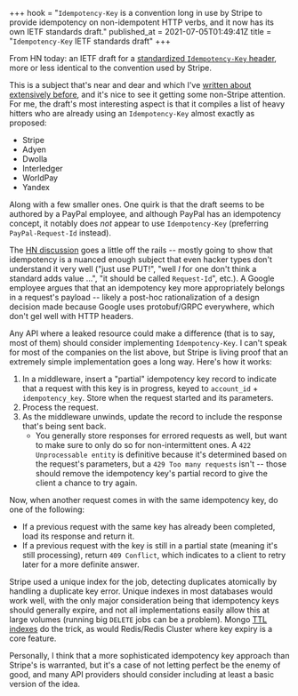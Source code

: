 +++
hook = "`Idempotency-Key` is a convention long in use by Stripe to provide idempotency on non-idempotent HTTP verbs, and it now has its own IETF standards draft."
published_at = 2021-07-05T01:49:41Z
title = "`Idempotency-Key` IETF standards draft"
+++

From HN today: an IETF draft for a [standardized `Idempotency-Key` header](https://datatracker.ietf.org/doc/html/draft-ietf-httpapi-idempotency-key-header-00), more or less identical to the convention used by Stripe.

This is a subject that's near and dear and which I've [written about](https://stripe.com/blog/idempotency) [extensively before](/idempotency-keys), and it's nice to see it getting some non-Stripe attention. For me, the draft's most interesting aspect is that it compiles a list of heavy hitters who are already using an `Idempotency-Key` almost exactly as proposed:

* Stripe
* Adyen
* Dwolla
* Interledger
* WorldPay
* Yandex

Along with a few smaller ones. One quirk is that the draft seems to be authored by a PayPal employee, and although PayPal has an idempotency concept, it notably does _not_ appear to use `Idempotency-Key` (preferring `PayPal-Request-Id` instead).

The [HN discussion](https://news.ycombinator.com/item?id=27729610) goes a little off the rails -- mostly going to show that idempotency is a nuanced enough subject that even hacker types don't understand it very well ("just use PUT!", "well _I_ for one don't think a standard adds value ...", "it should be called `Request-Id`", etc.). A Google employee argues that that an idempotency key more appropriately belongs in a request's payload -- likely a post-hoc rationalization of a design decision made because Google uses protobuf/GRPC everywhere, which don't gel well with HTTP headers.

Any API where a leaked resource could make a difference (that is to say,  most of them) should consider implementing `Idempotency-Key`. I can't speak for most of the companies on the list above, but Stripe is living proof that an extremely simple implementation goes a long way. Here's how it works:

1. In a middleware, insert a "partial" idempotency key record to indicate that a request with this key is in progress, keyed to `account_id` + `idempotency_key`. Store when the request started and its parameters.
2. Process the request.
3. As the middleware unwinds, update the record to include the response that's being sent back.
    * You generally store responses for errored requests as well, but want to make sure to only do so for non-intermittent ones. A `422 Unprocessable entity` is definitive because it's determined based on the request's parameters, but a `429 Too many requests` isn't -- those should remove the idempotency key's partial record to give the client a chance to try again.

Now, when another request comes in with the same idempotency key, do one of the following:

* If a previous request with the same key has already been completed, load its response and return it.
* If a previous request with the key is still in a partial state (meaning it's still processing), return `409 Conflict`, which indicates to a client to retry later for a more definite answer.

Stripe used a unique index for the job, detecting duplicates atomically by handling a duplicate key error. Unique indexes in most databases would work well, with the only major consideration being that idempotency keys should generally expire, and not all implementations easily allow this at large volumes (running big `DELETE` jobs can be a problem). Mongo [TTL indexes](/fragments/ttl-indexes) do the trick, as would Redis/Redis Cluster where key expiry is a core feature.

Personally, I think that a more sophisticated idempotency key approach than Stripe's is warranted, but it's a case of not letting perfect be the enemy of good, and many API providers should consider including at least a basic version of the idea.
